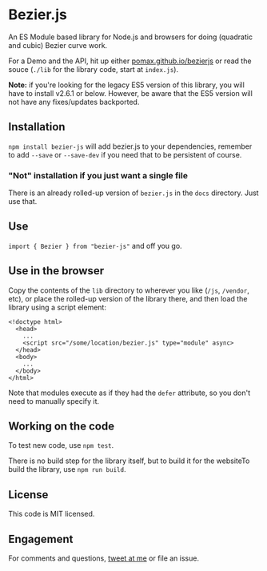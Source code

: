 # Bezier.js

An ES Module based library for Node.js and browsers for doing (quadratic and cubic) Bezier curve work.

For a Demo and the API, hit up either [pomax.github.io/bezierjs](http://pomax.github.io/bezierjs)
or read the souce (`./lib` for the library code, start at `index.js`).

**Note:** if you're looking for the legacy ES5 version of this library, you will have to install v2.6.1 or below. However, be aware that the ES5 version will not have any fixes/updates backported.

## Installation

`npm install bezier-js` will add bezier.js to your dependencies, remember to add `--save` or `--save-dev` if you need that to be persistent of course.

### "Not" installation if you just want a single file

There is an already rolled-up version of `bezier.js` in the `docs` directory. Just use that.

## Use

`import { Bezier } from "bezier-js"` and off you go.

## Use in the browser

Copy the contents of the `lib` directory to wherever you like (`/js`, `/vendor`, etc), or place the rolled-up version of the library there, and then load the library using a script element:

```
<!doctype html>
  <head>
    ...
    <script src="/some/location/bezier.js" type="module" async>
  </head>
  <body>
    ...
  </body>
</html>
```

Note that modules execute as if they had the `defer` attribute, so you don't need to manually specify it.


## Working on the code

To test new code, use `npm test`.

There is no build step for the library itself, but to build it for the websiteTo build the library, use `npm run build`.

## License

This code is MIT licensed.

## Engagement

For comments and questions, [tweet at me](https://twitter.com/TheRealPomax) or file an issue.
